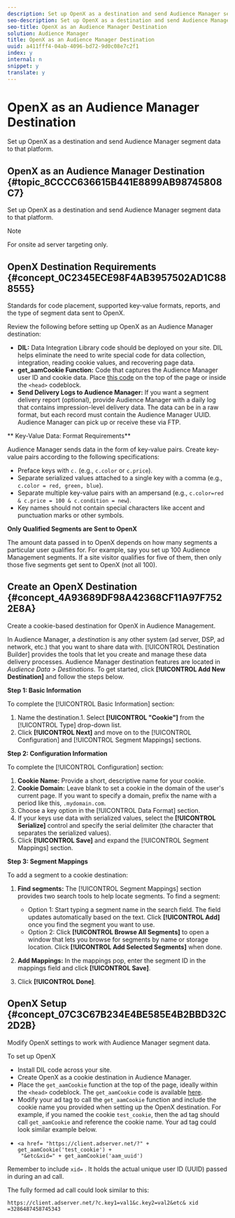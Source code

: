 ```yaml
---
description: Set up OpenX as a destination and send Audience Manager segment data to that platform.
seo-description: Set up OpenX as a destination and send Audience Manager segment data to that platform.
seo-title: OpenX as an Audience Manager Destination
solution: Audience Manager
title: OpenX as an Audience Manager Destination
uuid: a411fff4-04ab-4096-bd72-9d0c08e7c2f1
index: y
internal: n
snippet: y
translate: y
---
```


# OpenX as an Audience Manager Destination

Set up OpenX as a destination and send Audience Manager segment data to that platform.

## OpenX as an Audience Manager Destination {#topic_8CCCC636615B441E8899AB98745808C7}

Set up OpenX as a destination and send Audience Manager segment data to that platform.




>[!NOTE]
>
>For onsite ad server targeting only.

## OpenX Destination Requirements {#concept_0C2345ECE98F4AB3957502AD1C888555}

Standards for code placement, supported key-value formats, reports, and the type of segment data sent to OpenX.


<!-- aam-openx-requirements.xml -->


Review the following before setting up OpenX as an Audience Manager destination: 
* **DIL:** Data Integration Library code should be deployed on your site. DIL helps eliminate the need to write special code for data collection, integration, reading cookie values, and recovering page data.
* **get_aamCookie Function:** Code that captures the Audience Manager user ID and cookie data. Place [this code](../c_features/destinations/get-aam-cookie-code.md#reference_0102FABCC96547DE81DFCA0600BBEFD3) on the top of the page or inside the `<head>` codeblock.
* **Send Delivery Logs to Audience Manager:** If you want a segment delivery report (optional), provide Audience Manager with a daily log that contains impression-level delivery data. The data can be in a raw format, but each record must contain the Audience Manager UUID. Audience Manager can pick up or receive these via FTP.





** Key-Value Data: Format Requirements** 


Audience Manager sends data in the form of key-value pairs. Create key-value pairs according to the following specifications: 
* Preface keys with `c.` (e.g., `c.color` or `c.price`).
* Separate serialized values attached to a single key with a comma (e.g., `c.color = red, green, blue`).
* Separate multiple key-value pairs with an ampersand (e.g., `c.color=red & c.price = 100 & c.condition = new`).
* Key names should not contain special characters like accent and punctuation marks or other symbols.





**Only Qualified Segments are Sent to OpenX** 


The amount data passed in to OpenX depends on how many segments a particular user qualifies for. For example, say you set up 100 Audience Management segments. If a site visitor qualifies for five of them, then only those five segments get sent to OpenX (not all 100). 

## Create an OpenX Destination {#concept_4A93689DF98A42368CF11A97F7522E8A}

Create a cookie-based destination for OpenX in Audience Management.


<!-- aam-openx-destination.xml -->


In Audience Manager, a *destination* is any other system (ad server, DSP, ad network, etc.) that you want to share data with. [!UICONTROL Destination Builder] provides the tools that let you create and manage these data delivery processes. Audience Manager destination features are located in *Audience Data > Destinations*. To get started, click **[!UICONTROL Add New Destination]** and follow the steps below. 


**Step 1: Basic Information** 


To complete the [!UICONTROL Basic Information] section: 
1. Name the destination.1. Select **[!UICONTROL "Cookie"]** from the [!UICONTROL Type] drop-down list.
1. Click **[!UICONTROL Next]** and move on to the [!UICONTROL Configuration] and [!UICONTROL Segment Mappings] sections.





**Step 2: Configuration Information** 


To complete the [!UICONTROL Configuration] section: 

1. **Cookie Name:** Provide a short, descriptive name for your cookie.
1. **Cookie Domain:** Leave blank to set a cookie in the domain of the user's current page. If you want to specify a domain, prefix the name with a period like this, `.mydomain.com`.
1. Choose a key option in the [!UICONTROL Data Format] section.
1. If your keys use data with serialized values, select the **[!UICONTROL Serialize]** control and specify the serial delimiter (the character that separates the serialized values).
1. Click **[!UICONTROL Save]** and expand the [!UICONTROL Segment Mappings] section.




**Step 3: Segment Mappings** 


To add a segment to a cookie destination: 

1. **Find segments:** The [!UICONTROL Segment Mappings] section provides two search tools to help locate segments. To find a segment: 
    * Option 1: Start typing a segment name in the search field. The field updates automatically based on the text. Click **[!UICONTROL Add]** once you find the segment you want to use.    
    * Option 2: Click **[!UICONTROL Browse All Segments]** to open a window that lets you browse for segments by name or storage location. Click **[!UICONTROL Add Selected Segments]** when done.    
    
    

1. **Add Mappings:** In the mappings pop, enter the segment ID in the mappings field and click **[!UICONTROL Save]**.
1. Click **[!UICONTROL Done]**.


## OpenX Setup {#concept_07C3C67B234E4BE585E4B2BBD32C2D2B}

Modify OpenX settings to work with Audience Manager segment data.


<!-- aam-openx-code.xml -->


To set up OpenX 
* Install DIL code across your site.
* Create OpenX as a cookie destination in Audience Manager.
* Place the `get_aamCookie` function at the top of the page, ideally within the `<head>` codeblock. The `get_aamCookie` code is available [here](../c_features/destinations/get-aam-cookie-code.md#reference_0102FABCC96547DE81DFCA0600BBEFD3).
* Modify your ad tag to call the `get_aamCookie` function and include the cookie name you provided when setting up the OpenX destination. For example, if you named the cookie `test_cookie`, then the ad tag should call `get_aamCookie` and reference the cookie name. Your ad tag could look similar example below.
* 
  ```
  <a href= "https://client.adserver.net/?" + get_aamCookie('test_cookie') + 
   "&etc&xid=" + get_aamCookie('aam_uuid')
  ```



Remember to include `xid=` . It holds the actual unique user ID (UUID) passed in during an ad call. 


The fully formed ad call could look similar to this: 
```
https://client.adserver.net/?c.key1=val1&c.key2=val2&etc& xid =3286487458745343
```

